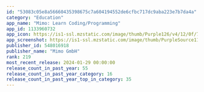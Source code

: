 ```yaml
---
id: "53083c05e8a56660435398675c7a604194552de6cfbc717dc9aba223e7b7da4a"
category: "Education"
app_name: "Mimo: Learn Coding/Programming"
app_id: 1133960732
app_icon: https://is1-ssl.mzstatic.com/image/thumb/Purple126/v4/12/0f/78/120f786c-0737-99c7-d6b0-a4449cd9a45c/AppIcon-0-0-1x_U007epad-0-0-85-220.png/1024x1024bb.png
app_screenshot: https://is1-ssl.mzstatic.com/image/thumb/PurpleSource116/v4/22/0d/2e/220d2e67-34ab-40f6-fb20-2f0a1781d253/0dcc9987-202a-4e7c-b13b-cc0e57df39f8_AppStore-screenshot-X-en-01.jpg/1284x2778bb.png
publisher_id: 548016918
publisher_name: "Mimo GmbH"
rank: 219
most_recent_release: 2024-01-29 00:00:00
release_count_in_past_year: 55
release_count_in_past_year_category: 16
release_count_in_past_year_top_in_category: 35
---
```

